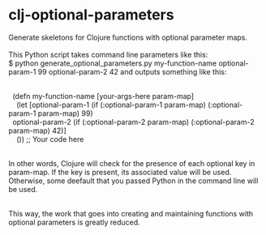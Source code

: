 # clj-optional-parameters
Generate skeletons for Clojure functions with optional parameter maps.
<br>
<br>This Python script takes command line parameters like this:
<br>  $ python generate_optional_parameters.py my-function-name optional-param-1 99 optional-param-2 42 and outputs something like this:

<br>&nbsp;&nbsp;(defn my-function-name [your-args-here param-map]
<br>&nbsp;&nbsp;&nbsp;&nbsp;(let [optional-param-1 (if (:optional-param-1 param-map) (:optional-param-1 param-map) 99)
<br>&nbsp;&nbsp;optional-param-2 (if (:optional-param-2 param-map) (:optional-param-2 param-map) 42)]
<br>&nbsp;&nbsp;&nbsp;&nbsp;()) ;; Your code here

<br>In other words, Clojure will check for the presence of each optional key in param-map. If the key is present, 
its associated value will be used. Otherwise, some deefault that you passed Python in the command line will be used.

<br>This way, the work that goes into creating and maintaining functions with optional parameters is greatly reduced.
